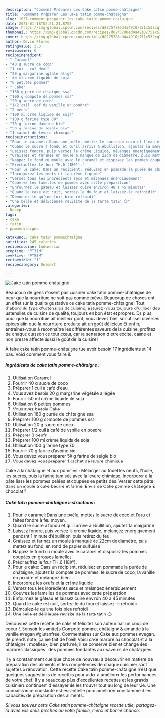 ```yaml
---
description: "Comment Préparer Les Cake tatin pomme-châtaigne"
title: "Comment Préparer Les Cake tatin pomme-châtaigne"
slug: 1027-comment-preparer-les-cake-tatin-pomme-chataigne
date: 2021-01-18T02:21:21.870Z
image: https://img-global.cpcdn.com/recipes/d8275780ed4a4910/751x532cq70/cake-tatin-pomme-chataigne-photo-principale-de-la-recette.jpg
thumbnail: https://img-global.cpcdn.com/recipes/d8275780ed4a4910/751x532cq70/cake-tatin-pomme-chataigne-photo-principale-de-la-recette.jpg
cover: https://img-global.cpcdn.com/recipes/d8275780ed4a4910/751x532cq70/cake-tatin-pomme-chataigne-photo-principale-de-la-recette.jpg
author: Kevin Flores
ratingvalue: 3.3
reviewcount: 9
recipeingredient:
- " Caramel"
- "40 g sucre de coco"
- "1 cuil  caf deau"
- "20 g margarine vgtale allge"
- "50 ml crme liquide de soja"
- "6 petites pommes"
- " Cake"
- "180 g pure de chtaigne ssa"
- "100 g compote de pommes ssa"
- "20 g sucre de coco"
- "1/2 cuil  caf de vanille en poudre"
- "2 oeufs"
- "100 ml crme liquide de soja"
- "100 g farine type 80"
- "70 g farine davoine bio"
- "50 g farine de seigle bio"
- "1 sachet de levure chimique"
recipeinstructions:
- "Pour le caramel: Dans une poêle, mettez le sucre de coco et l’eau et faites fondre à feu moyen."
- "Quand le sucre à fondu et qu’il arrive à ébullition, ajoutez la margarine"
- "Laissez fondre, puis versez la crème liquide, mélangez énergiquement pendant 1 minute d’ébullition, puis retirez du feu."
- "Graissez et farinez un moule à manqué de 22cm de diamètre, puis mettez au fond, un rond de papier sulfurisé"
- "Nappez le fond du moule avec le caramel et disposez les pommes coupées en grosses lamelles"
- "Préchauffez le four TH.6 (180°)."
- "Pour le cake: Dans un récipient, réduisez en pommade la purée de châtaigne, ajoutez la compote de pommes, le sucre de coco, la vanille en poudre et mélangez bien."
- "Incorporez les oeufs et la crème liquide"
- "Versez tous les ingrédients secs et mélangez énergiquement"
- "Couvrez les lamelles de pommes avec cette préparation"
- "Enfournez le gâteau et laissez cuire environ 40 à 45 minutes"
- "Quand le cake est cuit, sortez-le du four et laissez-le refroidir"
- "Démoulez-le qu’une fois bien refroidi"
- "Une belle et délicieuse revisite de la tarte tatin 😉"
categories:
- Resep
tags:
- cake
- tatin
- pommechtaigne

katakunci: cake tatin pommechtaigne 
nutrition: 245 calories
recipecuisine: Indonesian
preptime: "PT31M"
cooktime: "PT55M"
recipeyield: "1"
recipecategory: Dessert

---
```



![Cake tatin pomme-châtaigne](https://img-global.cpcdn.com/recipes/d8275780ed4a4910/751x532cq70/cake-tatin-pomme-chataigne-photo-principale-de-la-recette.jpg)

Beaucoup de gens n'osent pas cuisiner cake tatin pomme-châtaigne de peur que la nourriture ne soit pas comme prévu. Beaucoup de choses ont un effet sur la qualité gustative de cake tatin pomme-châtaigne! Tout d'abord du type d'ustensiles de cuisine, assurez-vous toujours d'utiliser des ustensiles de cuisine de qualité, toujours en bon état et propres. De plus, pour que la nourriture ait meilleur goût, vous devez bien sûr utiliser diverses épices afin que la nourriture produite ait un goût délicieux Et enfin, entraînez-vous à reconnaître les différentes saveurs de la cuisine, profitez de chaque cuisson de tout cœur, car la sensation d'être excité, calme et non pressé affecte aussi le goût de la cuisine!

<!--inarticleads1-->

À faire cake tatin pomme-châtaigne tue avoir besoin 17 Ingrédients et 14 pas. Voici comment vous faire il.

##### Ingrédients de cake tatin pomme-châtaigne :

1. Utilisation  Caramel
1. Fournir 40 g sucre de coco
1. Préparer 1 cuil à café d’eau
1. Vous avez besoin 20 g margarine végétale allégée
1. Fournir 50 ml crème liquide de soja
1. Utilisation 6 petites pommes
1. Vous avez besoin  Cake
1. Utilisation 180 g purée de châtaigne ssa
1. Préparer 100 g compote de pommes ssa
1. Utilisation 20 g sucre de coco
1. Préparer 1/2 cuil à café de vanille en poudre
1. Préparer 2 oeufs
1. Préparer 100 ml crème liquide de soja
1. Utilisation 100 g farine type 80
1. Fournir 70 g farine d’avoine bio
1. Vous devez vous préparer 50 g farine de seigle bio
1. Vous devez vous préparer 1 sachet de levure chimique


Cake à la châtaigne et aux pommes : Mélanger au fouet les oeufs, l&#39;huile, les sucres, puis la farine tamisée avec la levure chimique. Incorporer à la pâte lisse les pommes pelées et coupées en petits dés. Verser cette pâte dans un moule à cake beurré et fariné. Envie de Cake pomme châtaigne &amp; chocolat ? 

<!--inarticleads2-->

##### Cake tatin pomme-châtaigne instructions :

1. Pour le caramel: Dans une poêle, mettez le sucre de coco et l’eau et faites fondre à feu moyen.
1. Quand le sucre à fondu et qu’il arrive à ébullition, ajoutez la margarine
1. Laissez fondre, puis versez la crème liquide, mélangez énergiquement pendant 1 minute d’ébullition, puis retirez du feu.
1. Graissez et farinez un moule à manqué de 22cm de diamètre, puis mettez au fond, un rond de papier sulfurisé
1. Nappez le fond du moule avec le caramel et disposez les pommes coupées en grosses lamelles
1. Préchauffez le four TH.6 (180°).
1. Pour le cake: Dans un récipient, réduisez en pommade la purée de châtaigne, ajoutez la compote de pommes, le sucre de coco, la vanille en poudre et mélangez bien.
1. Incorporez les oeufs et la crème liquide
1. Versez tous les ingrédients secs et mélangez énergiquement
1. Couvrez les lamelles de pommes avec cette préparation
1. Enfournez le gâteau et laissez cuire environ 40 à 45 minutes
1. Quand le cake est cuit, sortez-le du four et laissez-le refroidir
1. Démoulez-le qu’une fois bien refroidi
1. Une belle et délicieuse revisite de la tarte tatin 😉


Découvrez cette recette de cake et félicitez son auteur par un coup de coeur !. Bonsoir les ami(e)s Compote pomme, châtaigne &amp; amande à la vanille #vegan #glutenfree. Commentaires sur Cake aux pommes #vegan. Je prends note, ça me fait de l&#39;oeil! Voici cake marbré au chocolat et à la châtaigne : moelleux, bien parfumé, il se conserve bien et change des marbrés classiques ! des pommes fondantes aux saveurs de chataîgnes. 

<!--inarticleads1-->

<p>
Il y a constamment quelque chose de nouveau à découvrir en matière de préparation des aliments et les compétences de chaque cuisinier sont sujettes à rénovation. Cette recette Cake tatin pomme-châtaigne n'est que quelques suggestions de recettes pour aider à améliorer les performances de votre chef. Il y a beaucoup plus d'excellentes recettes et les grands cuisiniers continuent d'essayer de les trouver tout au long de leur vie. Une connaissance constante est essentielle pour améliorer constamment les capacités de préparation des aliments.
</p>

<p>
<i>Si vous trouvez cette Cake tatin pomme-châtaigne recette utile, partagez-la avec vos amis proches ou votre famille, merci et bonne chance.</i>
</p>
